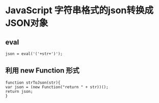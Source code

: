 # JavaScript 字符串格式的json转换成JSON对象

## eval
```
json = eval('('+str+')');
```

## 利用 new Function 形式

```
function strToJson(str){
var json = (new Function("return " + str))();
return json;
}
```
